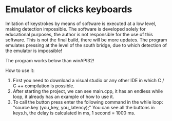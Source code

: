 # Emulator of clicks keyboards
Imitation of keystrokes by means of software is executed at a low level, making detection impossible.
The software is developed solely for educational purposes, the author is not responsible for the use of this software.
This is not the final build, there will be more updates.
The program emulates pressing at the level of the south bridge, due to which detection of the emulator is impossible!

The program works below than winAPI32!

How to use it:
1. First you need to download a visual studio or any other IDE in which C / C ++ compilation is possible.
2. After starting the project, we can see main.cpp, it has an endless while loop, it already has an example of how to use it.
3. To call the button press enter the following command in the while loop: "source.key (you_key, you_latency);"
You can see all the buttons in keys.h, the delay is calculated in ms,
1 second = 1000 ms.
